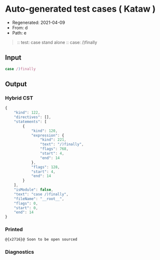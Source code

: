 # Auto-generated test cases ( Kataw )
- Regenerated: 2021-04-09
- From: d
- Path: e
> :: test: case stand alone
> :: case: /)finally
## Input

`````js
case /)finally
`````

## Output

### Hybrid CST

```javascript
{
    "kind": 122,
    "directives": [],
    "statements": [
        {
            "kind": 120,
            "expression": {
                "kind": 221,
                "text": "/)finally",
                "flags": 768,
                "start": 4,
                "end": 14
            },
            "flags": 128,
            "start": 4,
            "end": 14
        }
    ],
    "isModule": false,
    "text": "case /)finally",
    "fileName": "__root__",
    "flags": 0,
    "start": 0,
    "end": 14
}
```

### Printed

```javascript
@{x2716}@ Soon to be open sourced
```

### Diagnostics

```javascript

```

